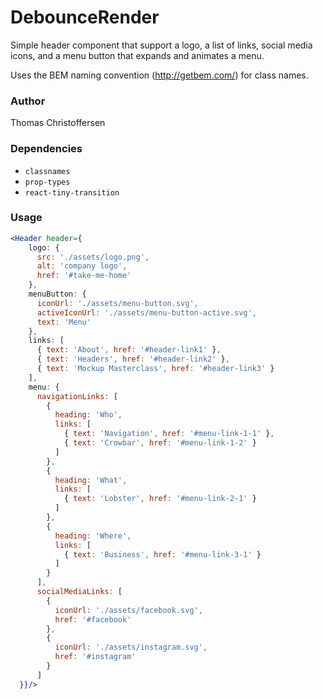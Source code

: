 # DebounceRender

Simple header component that support a logo, a list of links, social media icons, and a menu button that expands and animates a menu.

Uses the BEM naming convention (http://getbem.com/) for class names.

### Author

Thomas Christoffersen

### Dependencies

- `classnames`
- `prop-types`
- `react-tiny-transition`

### Usage

```jsx
<Header header={
    logo: {
      src: './assets/logo.png',
      alt: 'company logo',
      href: '#take-me-home'
    },
    menuButton: {
      iconUrl: './assets/menu-button.svg',
      activeIconUrl: './assets/menu-button-active.svg',
      text: 'Menu'
    },
    links: [
      { text: 'About', href: '#header-link1' },
      { text: 'Headers', href: '#header-link2' },
      { text: 'Mockup Masterclass', href: '#header-link3' }
    ],
    menu: {
      navigationLinks: [
        {
          heading: 'Who',
          links: [
            { text: 'Navigation', href: '#menu-link-1-1' },
            { text: 'Crowbar', href: '#menu-link-1-2' }
          ]
        },
        {
          heading: 'What',
          links: [
            { text: 'Lobster', href: '#menu-link-2-1' }
          ]
        },
        {
          heading: 'Where',
          links: [
            { text: 'Business', href: '#menu-link-3-1' }
          ]
        }
      ],
      socialMediaLinks: [
        {
          iconUrl: './assets/facebook.svg',
          href: '#facebook'
        },
        {
          iconUrl: './assets/instagram.svg',
          href: '#instagram'
        }
      ]
  }}/>
```
